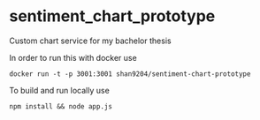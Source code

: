 # sentiment_chart_prototype
Custom chart service for my bachelor thesis

In order to run this with docker use

`docker run -t -p 3001:3001 shan9204/sentiment-chart-prototype`

To build and run locally use

`npm install && node app.js`
